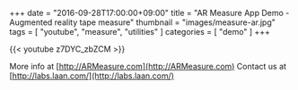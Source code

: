 +++
date = "2016-09-28T17:00:00+09:00"
title = "AR Measure App Demo - Augmented reality tape measure"
thumbnail = "images/measure-ar.jpg" 
tags = [ "youtube", "measure", "utilities" ]
categories = [ "demo" ]
+++

{{< youtube z7DYC_zbZCM >}}

More info at [http://ARMeasure.com](http://ARMeasure.com)
Contact us at [http://labs.laan.com/](http://labs.laan.com/)
